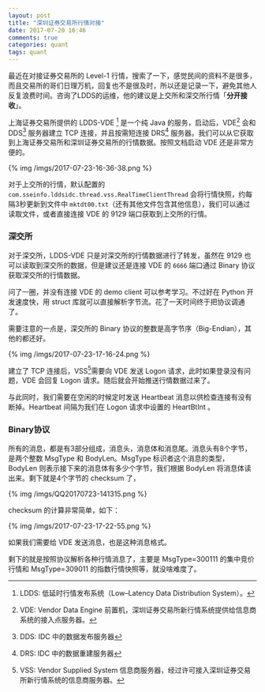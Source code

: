 ```yaml
---
layout: post
title: "深圳证券交易所行情对接"
date: 2017-07-20 16:46
comments: true
categories: quant
tags: quant
---
```


最近在对接证券交易所的 Level-1 行情，搜索了一下，感觉民间的资料不是很多，而且交易所的哥们日理万机，回复也不是很及时，所以还是记录一下，避免其他人反复浪费时间。咨询了LDDS的运维，他的建议是上交所和深交所行情「**分开接收**」。

上海证券交易所提供的 LDDS-VDE [^1] 是一个纯 Java 的服务，启动后，VDE[^2] 会和 DDS[^6] 服务器建立 TCP 连接，并且按需短连接 DRS[^7] 服务器。我们可以从它获取到上海证券交易所和深圳证券交易所的行情数据。按照文档启动 VDE 还是非常方便的。

{% img /imgs/2017-07-23-16-36-38.png %}

对于上交所的行情，默认配置的 `com.sseinfo.lddsidc.thread.vss.RealTimeClientThread` 会将行情快照，约每隔3秒更新到文件中 `mktdt00.txt`（还有其他文件包含其他信息），我们可以通过读取文件，或者直接连接 VDE 的 9129 端口获取到上交所的行情。

### 深交所

对于深交所，LDDS-VDE 只是对深交所的行情数据进行了转发，虽然在 9129 也可以读取到深交所的数据，但是建议还是连接 VDE 的 `6666` 端口通过 Binary 协议获取深交所的行情数据。

<!-- more -->

问了一圈，并没有连接 VDE 的 demo client 可以参考学习。不过好在 Python 开发速度快，用 struct 库就可以直接解析字节流。花了一天时间终于把协议调通了。

需要注意的一点是，深交所的 Binary 协议的整数是高字节序（Big-Endian），其他的都还好。

{% img /imgs/2017-07-23-17-16-24.png %}

建立了 TCP 连接后，VSS[^3]需要向 VDE 发送 Logon 请求，此时如果登录没有问题，VDE 会回复 Logon 请求。随后就会开始推送行情数据过来了。

与此同时，我们需要在空闲的时候定时发送 Heartbeat 消息以供检查连接有没有断掉。Heartbeat 间隔为我们在 Logon 请求中设置的 HeartBtInt 。

### Binary协议

所有的消息，都是有3部分组成，消息头，消息体和消息尾。消息头有8个字节，是两个整数 MsgType 和 BodyLen。MsgType 标识者这个消息的类型，BodyLen 则表示接下来的消息体有多少个字节，我们根据 BodyLen 将消息体读出来。剩下就是4个字节的 checksum 了，

{% img /imgs/QQ20170723-141315.png %}

checksum 的计算非常简单，如下：

{% img /imgs/2017-07-23-17-22-55.png %}

如果我们需要给 VDE 发送消息，也是这种消息格式。

剩下的就是按照协议解析各种行情消息了，主要是 MsgType=300111 的集中竞价行情和 MsgType=309011 的指数行情快照等，就没啥难度了。


[^1]: LDDS: 低延时行情发布系统（Low–Latency Data Distribution System）。

[^2]: VDE: Vendor Data Engine 前置机，深圳证券交易所新行情系统提供给信息商系统的接入点服务器。

[^3]: VSS: Vendor Supplied System 信息商服务器，经过许可接入深圳证券交易所新行情系统的信息商服务器。

[^4]: STEP: 证券交易数据交换协议 STEP Protocol (FIX based Exchange protocol)。

[^5]: FAST: FIX Adapted for Streaming。

[^6]: DDS: IDC 中的数据发布服务器

[^7]: DRS: IDC 中的数据重建服务器

[^8]: IDC: 本文特指 Level-2 行情发布中心（Information Data Centre of SSE）
